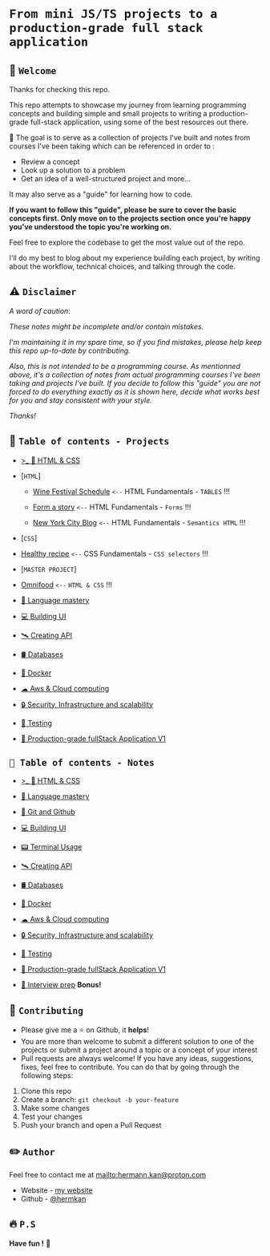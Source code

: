 # `From mini JS/TS projects to a production-grade full stack application`

## 🏁 `Welcome`

Thanks for checking this repo.

This repo attempts to showcase my journey from learning programming concepts and building simple and small projects to writing a production-grade full-stack application, using some of the best resources out there.

🎯 The goal is to serve as a collection of projects I've built and notes from courses I've been taking which can be referenced in order to :

- Review a concept
- Look up a solution to a problem
- Get an idea of a well-structured project and more...

It may also serve as a "guide" for learning how to code.

**If you want to follow this "guide", please be sure to cover the basic concepts first. Only move on to the projects section once you're happy you've understood the topic you're working on.**

Feel free to explore the codebase to get the most value out of the repo.

I'll do my best to blog about my experience building each project, by writing about the workflow, technical choices, and talking through the code.

## ⚠️ `Disclaimer`

_A word of caution_:

_These notes might be incomplete and/or contain mistakes._

_I'm maintaining it in my spare time, so if you find mistakes, please help keep this repo up-to-date by contributing._

_Also, this is not intended to be a programming course. As mentionned above, it's a collection of notes from actual programming courses I've been taking and projects I've built. If you decide to follow this "guide" you are not forced to do everything exactly as it is shown here, decide what works best for you and stay consistent with your style._

_Thanks!_

## 💼 `Table of contents - Projects`

- [>\_ 🎨 HTML & CSS](docs/1-html-css.md)

- [`HTML`]

  - [Wine Festival Schedule](https://github.com/hermkan/code-journey-html/blob/main/01-wine-festival-schedule/wine-festival-schedule.readme.md) `<--` HTML Fundamentals - `TABLES` !!!

  - [Form a story](https://github.com/hermkan/code-journey-html/blob/main/02-form/form-readme.md) `<--` HTML Fundamentals - `Forms` !!!

  - [New York City Blog](https://github.com/hermkan/code-journey-html/blob/main/03-new-york-city-blog/new-york-city-readme.md) `<--` HTML Fundamentals - `Semantics HTML` !!!

- [`CSS`]

- [Healthy recipe](https://github.com/hermkan/code-journey-css/blob/main/01-healthy-recipe/healthy-recipes-readme.md) `<--` CSS Fundamentals - `CSS selectors` !!!

- [`MASTER PROJECT`]

- [Omnifood](https://github.com/hermkan/code-journey-html/blob/main/03-new-york-city-blog/new-york-city-readme.md) `<--` `HTML & CSS` !!!

- [🥋 Language mastery](docs/2-language-mastery.md)

- [💻 Building UI](docs/3-building-ui.md)

- [🛰️ Creating API](docs/5-creating-api.md)

- [🛢️ Databases](docs/6-databases.md)

- [🐬 Docker](docs/7-docker.md)

- [☁ Aws & Cloud computing](docs/8-cloud-computing.md)

- [🔒 Security, Infrastructure and scalability](docs/9-security-infra-scalability.md)

- [🧪 Testing](docs/testing.md)

- [🏢 Production-grade fullStack Application V1](docs/10-production-grade-app.md)

## `💼 Table of contents - Notes`

- [>\_ 🎨 HTML & CSS](https://github.com/hermkan/code-journey-notes/blob/main/docs/1-html-css.md)

- [🥋 Language mastery](https://github.com/hermkan/code-journey-notes/blob/main/docs/3-language-mastery.md)

- [🌿 Git and Github](https://github.com/hermkan/code-journey-notes/blob/main/docs/2-git-github.md)

- [💻 Building UI](https://github.com/hermkan/code-journey-notes/blob/main/docs/4-building-ui.md)

- [📟 Terminal Usage](https://github.com/hermkan/code-journey-notes/blob/main/docs/5-terminal-usage.md)

- [🛰️ Creating API](https://github.com/hermkan/code-journey-notes/blob/main/docs/6-creating-api.md)

- [🛢️ Databases](https://github.com/hermkan/code-journey-notes/blob/main/docs/7-databases.md)

- [🐬 Docker](https://github.com/hermkan/code-journey-notes/blob/main/docs/8-docker.md)

- [☁ Aws & Cloud computing](https://github.com/hermkan/code-journey-notes/blob/main/docs/9-cloud-computing.md)

- [🔒 Security, Infrastructure and scalability](https://github.com/hermkan/code-journey-notes/blob/main/docs/10-security-infra-scalability.md)

- [🧪 Testing](https://github.com/hermkan/code-journey-notes/blob/main/docs/11-testing.md)

- [🏢 Production-grade fullStack Application V1](https://github.com/hermkan/code-journey-notes/blob/main/docs/12-production-grade-app.md)

- [🎤 Interview prep](https://github.com/hermkan/code-journey-notes/blob/main/docs/13-interview-prep.md) **Bonus!**

## 🍺 `Contributing`

- Please give me a :star: on Github, it **helps**!
- You are more than welcome to submit a different solution to one of the projects or submit a project around a topic or a concept of your interest
- Pull requests are always welcome! If you have any ideas, suggestions, fixes, feel free to contribute. You can do that by going through the following steps:

1. Clone this repo
2. Create a branch: `git checkout -b your-feature`
3. Make some changes
4. Test your changes
5. Push your branch and open a Pull Request

## ✏️ `Author`

Feel free to contact me at <mailto:hermann.kan@proton.com>

- Website - [my website](https://www.hkf.com)
- Github - [@hermkan](https://github.com/hermkan)

## 🔥 `P.S`

**Have fun !** 🚀
